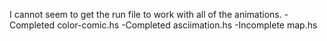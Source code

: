 I cannot seem to get the run file to work with all of the animations.
-Completed color-comic.hs
-Completed asciimation.hs
-Incomplete map.hs
